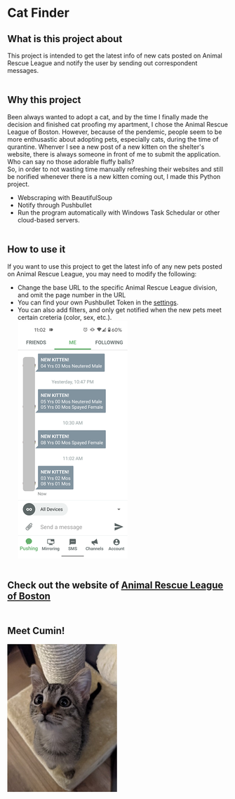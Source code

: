 # Cat Finder <br>

## What is this project about
This project is intended to get the latest info of new cats posted on Animal Rescue League and notify the user by sending out correspondent messages.<br><br>

## Why this project
Been always wanted to adopt a cat, and by the time I finally made the decision and finished cat proofing my apartment, I chose the Animal Rescue League of Boston. However, because of the pendemic, people seem to be more enthusastic about adopting pets, especially cats, during the time of qurantine. Whenver I see a new post of a new kitten on the shelter's website, there is always someone in front of me to submit the application. Who can say no those adorable fluffy balls? <br>
So, in order to not wasting time manually refreshing their websites and still be norified whenever there is a new kitten coming out, I made this Python project. <br>
* Webscraping with BeautifulSoup<br>
* Notify through Pushbullet<br>
* Run the program automatically with Windows Task Schedular or other cloud-based servers. <br><br>

## How to use it
If you want to use this project to get the latest info of any new pets posted on Animal Rescue League, you may need to modify the following: <br>
* Change the base URL to the specific Animal Rescue League division, and omit the page number in the URL<br>
* You can find your own Pushbullet Token in the [settings](https://www.pushbullet.com/#settings).<br>
* You can also add filters, and only get notified when the new pets meet certain creteria (color, sex, etc.). <br>
![](./Screenshot_pushbullet.png)<br><br>

## Check out the website of [Animal Rescue League of Boston](https://www.arlboston.org/)<br><br>

## Meet Cumin!
![](./kitten1.png)
